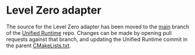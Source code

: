 # Level Zero adapter
The source for the Level Zero adapter has been moved to the
[main](https://github.com/oneapi-src/unified-runtime/tree/main) branch
of the [Unified Runtime](https://github.com/oneapi-src/unified-runtime/) repo. 
Changes can be made by opening pull requests against that branch, and updating
the Unified Runtime commit in the parent
[CMakeLists.txt](../../../CMakeLists.txt).
